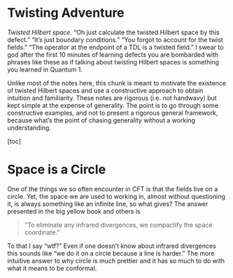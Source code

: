 # Twisting Adventure

*Twisted Hilbert space.* “Oh just calculate the twisted Hilbert space by this defect.” “It’s just boundary conditions.” “You forgot to account for the twist fields.” “The operator at the endpoint of a TDL is a twisted field.” I swear to god after the first 10 minutes of learning defects you are bombarded with phrases like these as if talking about twisting Hilbert spaces is something you learned in Quantum 1. 

Unlike most of the notes here, this chunk is meant to motivate the existence of twisted Hilbert spaces and use a constructive approach to obtain intuition and familiarity. These notes are rigorous (i.e. not handwavy) but kept simple at the expense of generality. The point is to go through some constructive examples, and not to present a rigorous general framework, because what’s the point of chasing generality without a working understanding.

[toc]



# Space is a Circle

One of the things we so often encounter in CFT is that the fields live on a circle. Yet, the space we are used to working in, almost without questioning it, is always something like an infinite line, so what gives? The answer presented in the big yellow book and others is 

>  “To eliminate any infrared divergences, we compactify the space coordinate.”

To that I say “wtf?” Even if one doesn’t know about infrared divergences this sounds like “we do it on a circle because a line is harder.” The more intuitive answer to why circle is much prettier and it has so much to do with what it means to be conformal.







